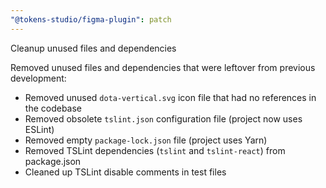 ```yaml
---
"@tokens-studio/figma-plugin": patch
---
```


Cleanup unused files and dependencies

Removed unused files and dependencies that were leftover from previous development:
- Removed unused `dota-vertical.svg` icon file that had no references in the codebase
- Removed obsolete `tslint.json` configuration file (project now uses ESLint)
- Removed empty `package-lock.json` file (project uses Yarn)
- Removed TSLint dependencies (`tslint` and `tslint-react`) from package.json
- Cleaned up TSLint disable comments in test files
